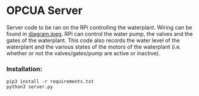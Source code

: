 # OPCUA Server

Server code to be ran on the RPi controlling the waterplant. Wiring can be found in [diagram.jpeg](./diagram.jpeg). RPi can control the water pump, the valves and the gates of the waterplant. This code also records the water level of the waterplant and the various states of the motors of the waterplant (i.e. whether or not the valves/gates/pump are active or inactive).

### Installation:

```
pip3 install -r requirements.txt
python3 server.py
```

